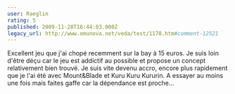 ```yaml
---
user: Raeglin
rating: 5
published: 2009-11-28T16:44:03.000Z
legacy_url: http://www.emunova.net/veda/test/1178.htm#comment-12521
---
```

Excellent jeu que j'ai chopé recemment sur la bay à 15 euros. Je suis loin d'être déçu car le jeu est addictif au possible et propose un concept relativement bien trouvé. Je suis vite devenu accro, encore plus rapidement que je l'ai été avec Mount&Blade et Kuru Kuru Kururin.
A essayer au moins une fois mais faites gaffe car la dépendance est proche...